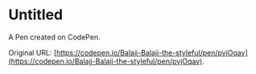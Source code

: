 # Untitled

A Pen created on CodePen.

Original URL: [https://codepen.io/Balaji-Balaji-the-styleful/pen/pvjOqav](https://codepen.io/Balaji-Balaji-the-styleful/pen/pvjOqav).

